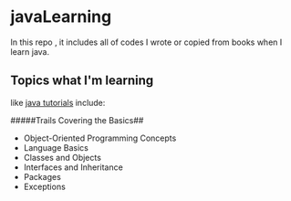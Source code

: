 javaLearning
============

In this repo , it includes all of codes I wrote or copied from books when I learn java.

Topics what I'm learning
----------------------------
like [java tutorials](http://docs.oracle.com/javase/tutorial/) include:

#####Trails Covering the Basics##
+ Object-Oriented Programming Concepts  
+ Language Basics  
+ Classes and Objects 
+ Interfaces and Inheritance 
+ Packages 
+ Exceptions 
 
